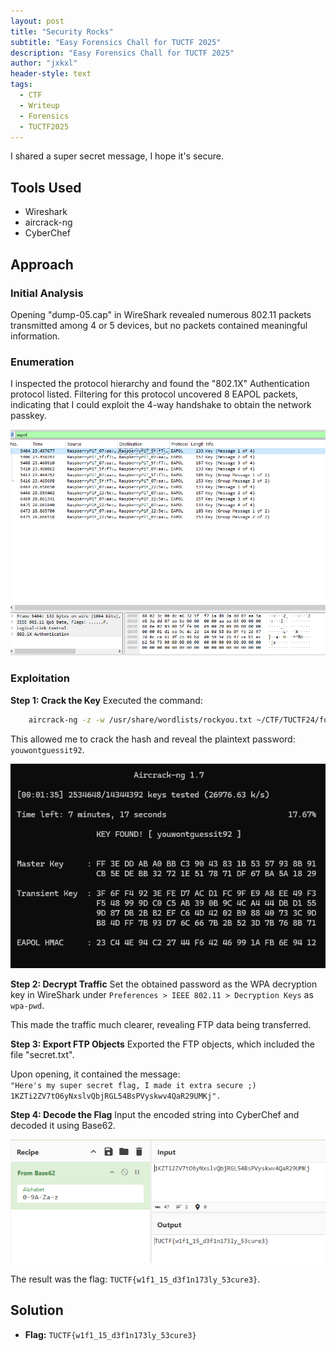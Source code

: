 ```yaml
---
layout: post
title: "Security Rocks"
subtitle: "Easy Forensics Chall for TUCTF 2025"
description: "Easy Forensics Chall for TUCTF 2025"
author: "jxkxl"
header-style: text
tags:
  - CTF
  - Writeup
  - Forensics
  - TUCTF2025
---
```


I shared a super secret message, I hope it's secure.

## Tools Used

- Wireshark
- aircrack-ng
- CyberChef

## Approach

### Initial Analysis

Opening "dump-05.cap" in WireShark revealed numerous 802.11 packets transmitted among 4 or 5 devices, but no packets contained meaningful information.

### Enumeration

I inspected the protocol hierarchy and found the "802.1X" Authentication protocol listed. Filtering for this protocol uncovered 8 EAPOL packets, indicating that I could exploit the 4-way handshake to obtain the network passkey.

![WireShark](/assets/securityRocks1.png)

### Exploitation

 **Step 1: Crack the Key**
Executed the command:
 
```bash
    aircrack-ng -z -w /usr/share/wordlists/rockyou.txt ~/CTF/TUCTF24/forensics/dump-05.cap
```

This allowed me to crack the hash and reveal the plaintext password: `youwontguessit92`.

![aircrack-ng](/assets/securityRocks2.png)

**Step 2: Decrypt Traffic**
Set the obtained password as the WPA decryption key in WireShark under `Preferences > IEEE 802.11 > Decryption Keys` as `wpa-pwd`.

This made the traffic much clearer, revealing FTP data being transferred.

**Step 3: Export FTP Objects**
Exported the FTP objects, which included the file "secret.txt".

Upon opening, it contained the message:  
`"Here's my super secret flag, I made it extra secure ;) 1KZTi2ZV7tO6yNxslvQbjRGL54BsPVyskwv4QaR29UMKj".`
 
**Step 4: Decode the Flag**
Input the encoded string into CyberChef and decoded it using Base62.

![CyberChef](/assets/securityRocks3.png)

The result was the flag:   `TUCTF{w1f1_15_d3f1n173ly_53cure3}`.

## Solution

- **Flag:** `TUCTF{w1f1_15_d3f1n173ly_53cure3}`
